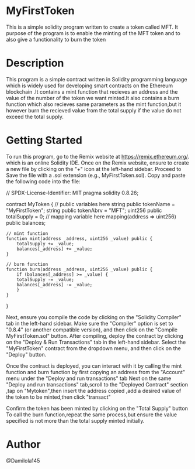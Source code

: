 # MyFirstToken

This is a simple solidity program written to create a token called MFT. It purpose of the program is to enable the minting of the MFT token and to also give a functionality to burn the token

# Description
This program is a simple contract written in Solidity programming language which is widely used for developing smart contracts on the Ethereum blockchain .It contains a mint function that recieves an address and the value of the number of the token we want minted.It also contains a  burn function which also recieves same parameters as the mint function,but it however burn the recieved value from the total supply if the value do not exceed the total supply.


# Getting Started

To run this program,  go to the Remix website at https://remix.ethereum.org/. which is an online Solidity IDE.
Once on the Remix website, ensure to create a new file by clicking on the "+" icon at the left-hand sidebar. Proceed to Save the file with a .sol extension (e.g., MyFirstToken.sol). Copy and paste the following code into the file:

// SPDX-License-Identifier: MIT
pragma solidity 0.8.26;


contract MyToken {
    // public variables here
    string public tokenName = "MyFirstToken";
    string public tokenAbrv = "MFT";
    uint256 public totalSupply = 0;
    // mapping variable here
    mapping(address => uint256) public balances;

    // mint function
    function mint(address _address, uint256 _value) public {
        totalSupply += _value;
        balances[_address] += _value;
    }

    // burn function
    function burn(address _address, uint256 _value) public {
        if (balances[_address] >= _value) {
        totalSupply -= _value;
        balances[_address] -= _value;
        }
    }
}


Next, ensure you compile the code by clicking on the "Solidity Compiler" tab in the left-hand sidebar. Make sure the "Compiler" option is set to "0.8.4" (or another compatible version), and then click on the "Compile MyFirstToken.sol" button.
After compiling,  deploy the contract by clicking on the "Deploy & Run Transactions" tab in the left-hand sidebar. Select the "MyFirstToken" contract from the dropdown menu, and then click on the "Deploy" button.

Once the contract is deployed, you can interact with it by calling the mint function and burn function by first copying an address from the "Account" menu under the "Deploy and run transactions" tab
Next on the same "Deploy and run transactions" tab,scroll to the "Deployed Contract" section ,tap on "Mytoken",then insert the address copied ,add a desired value of the token to be minted,then click "transact"

Confirm the token has been minted by clicking on the "Total Supply" button
To call the burn function,repeat the same process,but ensure the value specified is not more than the total supply minted initially.


# Author
@Damilola145

